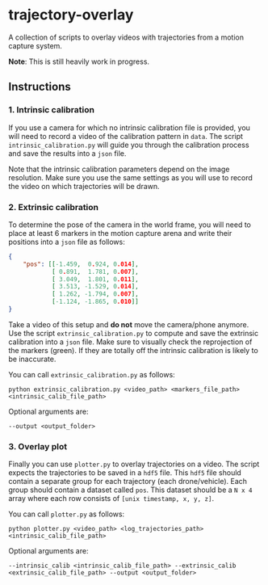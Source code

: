 # trajectory-overlay

A collection of scripts to overlay videos with trajectories from a motion capture system.

**Note**: This is still heavily work in progress.

## Instructions

### 1. Intrinsic calibration
If you use a camera for which no intrinsic calibration file is provided, you will need
to record a video of the calibration pattern in `data`. The script `intrinsic_calibration.py`
will guide you through the calibration process and save the results into a `json` file. 

Note that the intrinsic calibration parameters depend on the image resolution. Make sure you
use the same settings as you will use to record the video on which trajectories will be drawn.

### 2. Extrinsic calibration
To determine the pose of the camera in the world frame, you will need to place at least 6 markers in the motion capture arena and write their positions into a `json` file as follows:
```json
{ 
    "pos": [[-1.459,  0.924, 0.014],
            [ 0.891,  1.781, 0.007],
            [ 3.049,  1.801, 0.011],
            [ 3.513, -1.529, 0.014],
            [ 1.262, -1.794, 0.007],
            [-1.124, -1.865, 0.010]]
}
```
Take a video of this setup and **do not** move the camera/phone anymore. Use the script
`extrinsic_calibration.py` to compute and save the extrinsic calibration into a `json` file. Make sure to visually check the reprojection of the markers (green). If they are totally off 
the intrinsic calibration is likely to be inaccurate. 

You can call `extrinsic_calibration.py` as follows:

```python extrinsic_calibration.py <video_path> <markers_file_path> <intrinsic_calib_file_path> ```

Optional arguments are:

```--output <output_folder>```

### 3. Overlay plot
Finally you can use `plotter.py` to overlay trajectories on a video. The script expects the
trajectories to be saved in a `hdf5` file. This `hdf5` file should contain a separate group
for each trajectory (each drone/vehicle). Each group should contain a dataset called `pos`.
This dataset should be a `N x 4` array where each row consists of `[unix timestamp, x, y, z]`.

You can call `plotter.py` as follows:

```python plotter.py <video_path> <log_trajectories_path> <intrinsic_calib_file_path> ```

Optional arguments are:

```--intrinsic_calib <intrinsic_calib_file_path> --extrinsic_calib <extrinsic_calib_file_path> --output <output_folder>```
